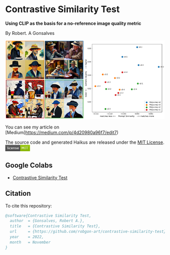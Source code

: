# **Contrastive Similarity Test**
**Using CLIP as the basis for a no-reference image quality metric**

By Robert. A Gonsalves</br>

![image](https://raw.githubusercontent.com/robgon-art/contrastive-similarity-test/main/images/pics_and_graph_med.png)

You can see my article on [Medium]https://medium.com/p/4d20980a96f7/edit7)

The source code and generated Haikus are released under the [MIT License](https://raw.githubusercontent.com/robgon-art/contrastive-similarity-test/main/LICENSE).</br>
![MIT License](https://raw.githubusercontent.com/robgon-art/contrastive-similarity-test/main/images/mit_license.png)

## Google Colabs
* [Contrastive Similarity Test](https://colab.research.google.com/github/robgon-art/contrastive-similarity-test/blob/main/Contrastive_Similarity_Test.ipynb)

## Citation
To cite this repository:

```bibtex
@software{Contrastive Similarity Test,
  author  = {Gonsalves, Robert A.},
  title   = {Contrastive Similarity Test},
  url     = {https://github.com/robgon-art/contrastive-similarity-test},
  year    = 2022,
  month   = November
}
```

